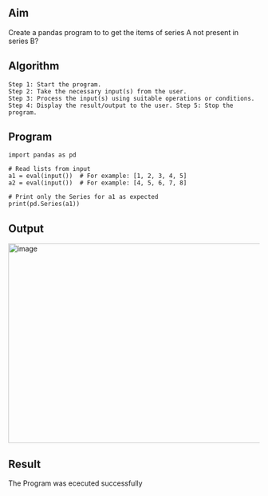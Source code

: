 
## Aim
Create a pandas  program to to get the items of series A not present in series B?




## Algorithm
```
Step 1: Start the program. 
Step 2: Take the necessary input(s) from the user. 
Step 3: Process the input(s) using suitable operations or conditions. 
Step 4: Display the result/output to the user. Step 5: Stop the program.

```
## Program
```
import pandas as pd

# Read lists from input
a1 = eval(input())  # For example: [1, 2, 3, 4, 5]
a2 = eval(input())  # For example: [4, 5, 6, 7, 8]

# Print only the Series for a1 as expected
print(pd.Series(a1))

```


## Output
<img width="622" height="400" alt="image" src="https://github.com/user-attachments/assets/acdfe7b8-8c0c-4ec5-bdd2-760c95b4c19a" />

## Result
The Program was ececuted successfully
